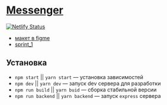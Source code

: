 # [Messenger](https://distracted-bell-22dc51.netlify.app)

[![Netlify Status](https://api.netlify.com/api/v1/badges/46e58094-f587-4fdf-a298-6fa244eab314/deploy-status)](https://app.netlify.com/sites/distracted-bell-22dc51/deploys)

- [макет в figme](https://www.figma.com/file/lToVz5nCcFLJKMIpqYsvEg/Messanger?node-id=0%3A1)
- [sprint_1](https://github.com/TabulaWeb/middle.messenger.praktikum.yandex/pull/4)

## Установка
- `npm start` || `yarn start` — установка зависимостей
- `npm dev` || `yarn dev` — запуск dev сервера для разработки
- `npm run build` || `yarn buid` — сборка стабильной версии
- `npm run backend` || `yarn backend` — запуск `express` сервера